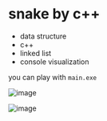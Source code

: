 # snake by c++

- data structure
- c++
- linked list
- console visualization

you can play with `main.exe`

![image](https://user-images.githubusercontent.com/33023091/169638998-e0d84e0b-25f4-4f85-bdbd-511d7b29a277.png)

![image](https://user-images.githubusercontent.com/33023091/169639022-af309fa9-e9b6-4183-b7e2-08d0ea1e4a6c.png)

